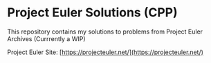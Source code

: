 # Project Euler Solutions (CPP)

This repository contains my solutions to problems from Project Euler Archives (Currrently a WIP)

Project Euler Site: [https://projecteuler.net/](https://projecteuler.net/)
